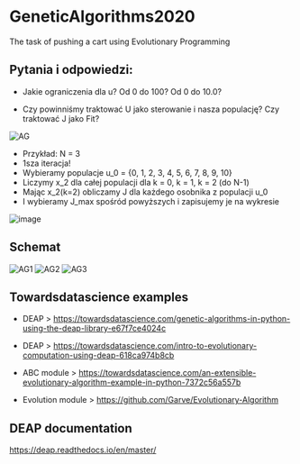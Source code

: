 # GeneticAlgorithms2020
The task of pushing a cart using Evolutionary Programming

## Pytania i odpowiedzi:
- Jakie ograniczenia dla u? Od 0 do 100? Od 0 do 10.0?

- Czy powinniśmy traktować U jako sterowanie i nasza populację? Czy traktować J jako Fit?

![AG](https://user-images.githubusercontent.com/29255453/100860091-591deb00-3490-11eb-99f5-20edd2091829.PNG)

- Przykład: N = 3 
- 1sza iteracja!
- Wybieramy populacje u_0 = {0, 1, 2, 3, 4, 5, 6, 7, 8, 9, 10}
- Liczymy x_2 dla całej populacji dla k = 0, k = 1, k = 2 (do N-1)
- Mając x_2(k=2) obliczamy J dla każdego osobnika z populacji u_0
- I wybieramy J_max spośród powyższych i zapisujemy je na wykresie 

![image](https://user-images.githubusercontent.com/28922780/100869183-f2eb9500-349c-11eb-87d0-a04b061dcb92.png)

## Schemat 
![AG1](https://user-images.githubusercontent.com/29255453/100860591-fd079680-3490-11eb-8290-0ba06040b792.PNG)
![AG2](https://user-images.githubusercontent.com/29255453/100860590-fc6f0000-3490-11eb-94e7-94d3fa9c8cd8.PNG)
![AG3](https://user-images.githubusercontent.com/29255453/100860593-fd079680-3490-11eb-9c66-0fb407f43aa6.PNG)

## Towardsdatascience examples
- DEAP > https://towardsdatascience.com/genetic-algorithms-in-python-using-the-deap-library-e67f7ce4024c

- DEAP > https://towardsdatascience.com/intro-to-evolutionary-computation-using-deap-618ca974b8cb

- ABC module > https://towardsdatascience.com/an-extensible-evolutionary-algorithm-example-in-python-7372c56a557b

- Evolution module > https://github.com/Garve/Evolutionary-Algorithm

## DEAP documentation
https://deap.readthedocs.io/en/master/

